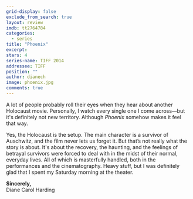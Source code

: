 ```yaml
---
grid-display: false
exclude_from_search: true
layout: review
imdb: tt2764784
categories: 
  - series
title: "Phoenix"
excerpt: 
stars: 4
series-name: TIFF 2014
addressee: TIFF
position: ""
author: dianech
image: phoenix.jpg
comments: true
---
```


A lot of people probably roll their eyes when they hear about another Holocaust movie. Personally, I watch every single one I come across—but it's definitely not new territory. Although _Phoenix_ somehow makes it feel that way.

Yes, the Holocaust is the setup. The main character is a survivor of Auschwitz, and the film never lets us forget it. But that’s not really what the story is about. It's about the recovery, the haunting, and the feelings of betrayal survivors were forced to deal with in the midst of their normal, everyday lives. All of which is masterfully handled, both in the performances and the cinematography. Heavy stuff, but I was definitely glad that I spent my Saturday morning at the theater.

**Sincerely,**  
Diane Carol Harding
